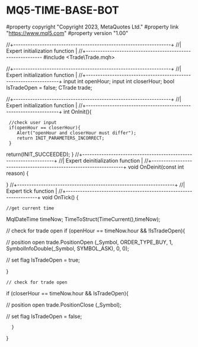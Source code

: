 # MQ5-TIME-BASE-BOT


#property copyright "Copyright 2023, MetaQuotes Ltd."
#property link      "https://www.mql5.com"
#property version   "1.00"

//+------------------------------------------------------------------+
//| Expert initialization function                                   |
//+-----------------------------------------------------------
#include <Trade\Trade.mqh>



//+------------------------------------------------------------------+
//| Expert initialization function                                   |
//+------------------------------------------------------------------+
  input int openHour; 
  input int closerHour;
  bool IsTradeOpen = false;
  CTrade trade;





//+------------------------------------------------------------------+
//| Expert initialization function                                   |
//+------------------------------------------------------------------+
int OnInit(){

     //check user input
     if(openHour == closerHour){
        Alert("openHour and closerHour must differ");
        return INIT_PARAMETERS_INCORRECT;
     }

   return(INIT_SUCCEEDED);
  }
//+------------------------------------------------------------------+
//| Expert deinitialization function                                 |
//+------------------------------------------------------------------+
void OnDeinit(const int reason)
  {

   
  }
//+------------------------------------------------------------------+
//| Expert tick function                                             |
//+------------------------------------------------------------------+
void OnTick() {

    //get current time
  MqlDateTime timeNow;
  TimeToStruct(TimeCurrent(),timeNow);
  
// check for trade open
   if (openHour == timeNow.hour && !IsTradeOpen){
   
   // position open
   trade.PositionOpen (_Symbol, ORDER_TYPE_BUY, 1, SymbolInfoDouble(_Symbol, SYMBOL_ASK), 0, 0);


  // set flag
  IsTradeOpen = true;
  
   }
   
    // check for trade open
   
   if (closerHour == timeNow.hour && IsTradeOpen){
   
   // position open
   trade.PositionClose (_Symbol);


  // set flag
  IsTradeOpen = false;
   
      }
  }
 
